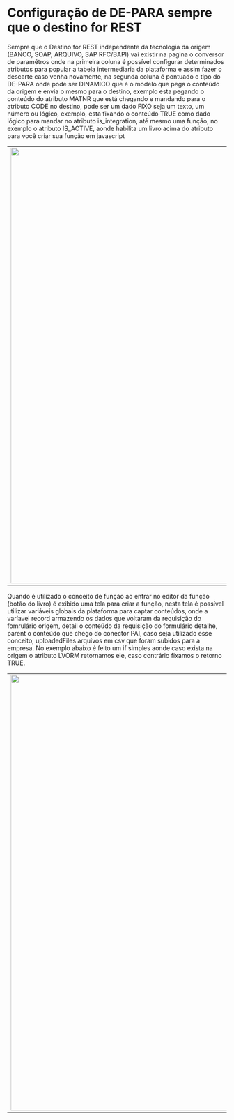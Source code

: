 # Configuração de DE-PARA sempre que o destino for REST

Sempre que o Destino for REST independente da tecnologia da origem (BANCO, SOAP, ARQUIVO, SAP RFC/BAPI) vai existir na pagina o conversor de paramêtros onde na primeira coluna é possível configurar determinados atributos para popular a tabela intermediaria da plataforma e assim fazer o descarte caso venha novamente, na segunda coluna é pontuado o tipo do DE-PARA onde pode ser DINAMICO que é o modelo que pega o conteúdo da origem e envia o mesmo para o destino, exemplo esta pegando o conteúdo do atributo MATNR que está chegando e mandando para o atributo CODE no destino, pode ser um dado FIXO seja um texto, um número ou lógico, exemplo, esta fixando o conteúdo TRUE como dado lógico para mandar no atributo is_integration, até mesmo uma função, no exemplo o atributo IS_ACTIVE, aonde habilita um livro acima do atributo para você criar sua função em javascript

<table>
  <tr>
    <td align="center">
      <img src="/n4link-wiki/assets/telas_n4link/depararest.png" width="1000"/>
    </td>
  </tr>
</table>

Quando é utilizado o conceito de função ao entrar no editor da função (botão do livro) é exibido uma tela para criar a função, nesta tela é possível utilizar variáveis globais da plataforma para captar conteúdos, onde a varíavel record armazendo os dados que voltaram da requisição do fomrulário origem, detail o conteúdo da requisição do formulário detalhe, parent o conteúdo que chego do conector PAI, caso seja utilizado esse conceito, uploadedFiles arquivos em csv que foram subidos para a empresa. No exemplo abaixo é feito um if simples aonde caso exista na origem o atributo LVORM retornamos ele, caso contrário fixamos o retorno TRUE.

<table>
  <tr>
    <td align="center">
      <img src="/n4link-wiki/assets/telas_n4link/depararest1.png" width="1000"/>
    </td>
  </tr>
</table>
